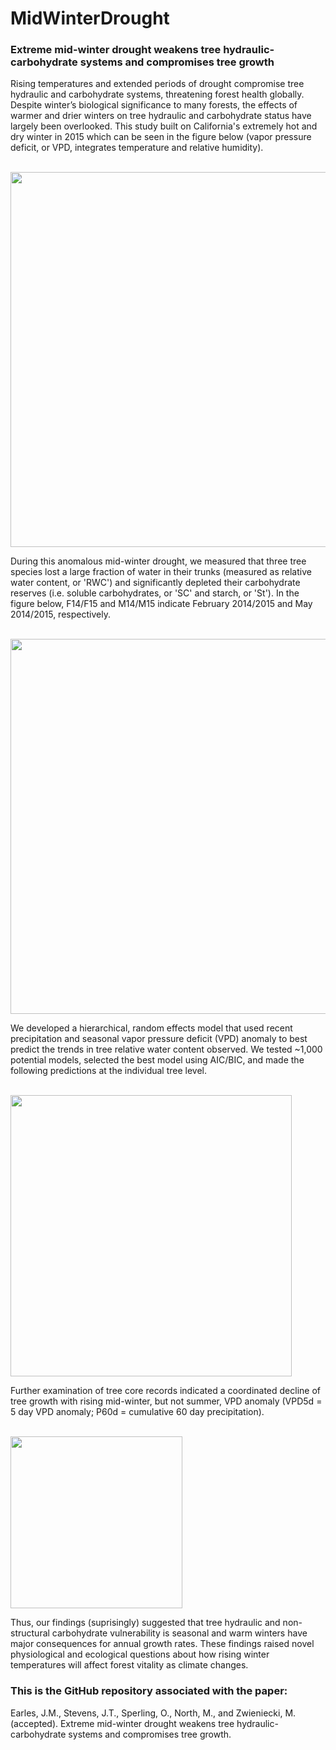 # MidWinterDrought

### Extreme mid-winter drought weakens tree hydraulic-carbohydrate systems and compromises tree growth

Rising temperatures and extended periods of drought compromise tree hydraulic and carbohydrate systems, threatening forest health globally. Despite winter’s biological significance to many forests, the effects of warmer and drier winters on tree hydraulic and carbohydrate status have largely been overlooked. This study built on California's extremely hot and dry winter in 2015 which can be seen in the figure below (vapor pressure deficit, or VPD, integrates temperature and relative humidity).


<br><a href="url"><img src="https://github.com/masonearles/MidWinterDrought/blob/master/imgs_readme/MWD_Fig1.png" width = 600></a></br>

During this anomalous mid-winter drought, we measured that three tree species lost a large fraction of water in their trunks (measured as relative water content, or 'RWC') and significantly depleted their carbohydrate reserves (i.e. soluble carbohydrates, or 'SC' and starch, or 'St'). In the figure below, F14/F15 and M14/M15 indicate February 2014/2015 and May 2014/2015, respectively.

<br><a href="url"><img src="https://github.com/masonearles/MidWinterDrought/blob/master/imgs_readme/MWD_Fig2.png" width = 600></a></br>

We developed a hierarchical, random effects model that used recent precipitation and seasonal vapor pressure deficit (VPD) anomaly to best predict the trends in tree relative water content observed. We tested ~1,000 potential models, selected the best model using AIC/BIC, and made the following predictions at the individual tree level.  

<br><a href="url"><img src="https://github.com/masonearles/MidWinterDrought/blob/master/imgs_readme/MWD_Fig3.png" width = 450></a></br>

Further examination of tree core records indicated a coordinated decline of tree growth with rising mid-winter, but not summer, VPD anomaly (VPD5d = 5 day VPD anomaly; P60d = cumulative 60 day precipitation). 

<br><a href="url"><img src="https://github.com/masonearles/MidWinterDrought/blob/master/imgs_readme/MWD_Fig4.png" width = 275></a></br>

Thus, our findings (suprisingly) suggested that tree hydraulic and non-structural carbohydrate vulnerability is seasonal and warm winters have major consequences for annual growth rates. These findings raised novel physiological and ecological questions about how rising winter temperatures will affect forest vitality as climate changes.

### This is the GitHub repository associated with the paper:

Earles, J.M., Stevens, J.T., Sperling, O., North, M., and Zwieniecki, M. (accepted). Extreme mid-winter drought weakens tree hydraulic-carbohydrate systems and compromises tree growth.
